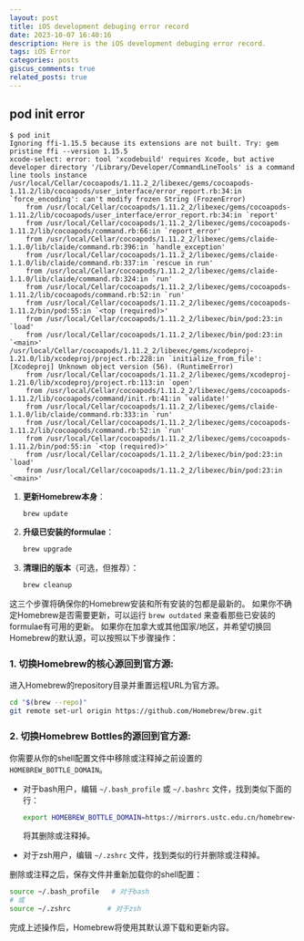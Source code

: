 ```yaml
---
layout: post
title: iOS development debuging error record
date: 2023-10-07 16:40:16
description: Here is the iOS development debuging error record.
tags: iOS Error
categories: posts
giscus_comments: true
related_posts: true
---
```



## pod init error

```
$ pod init
Ignoring ffi-1.15.5 because its extensions are not built. Try: gem pristine ffi --version 1.15.5
xcode-select: error: tool 'xcodebuild' requires Xcode, but active developer directory '/Library/Developer/CommandLineTools' is a command line tools instance
/usr/local/Cellar/cocoapods/1.11.2_2/libexec/gems/cocoapods-1.11.2/lib/cocoapods/user_interface/error_report.rb:34:in `force_encoding': can't modify frozen String (FrozenError)
	from /usr/local/Cellar/cocoapods/1.11.2_2/libexec/gems/cocoapods-1.11.2/lib/cocoapods/user_interface/error_report.rb:34:in `report'
	from /usr/local/Cellar/cocoapods/1.11.2_2/libexec/gems/cocoapods-1.11.2/lib/cocoapods/command.rb:66:in `report_error'
	from /usr/local/Cellar/cocoapods/1.11.2_2/libexec/gems/claide-1.1.0/lib/claide/command.rb:396:in `handle_exception'
	from /usr/local/Cellar/cocoapods/1.11.2_2/libexec/gems/claide-1.1.0/lib/claide/command.rb:337:in `rescue in run'
	from /usr/local/Cellar/cocoapods/1.11.2_2/libexec/gems/claide-1.1.0/lib/claide/command.rb:324:in `run'
	from /usr/local/Cellar/cocoapods/1.11.2_2/libexec/gems/cocoapods-1.11.2/lib/cocoapods/command.rb:52:in `run'
	from /usr/local/Cellar/cocoapods/1.11.2_2/libexec/gems/cocoapods-1.11.2/bin/pod:55:in `<top (required)>'
	from /usr/local/Cellar/cocoapods/1.11.2_2/libexec/bin/pod:23:in `load'
	from /usr/local/Cellar/cocoapods/1.11.2_2/libexec/bin/pod:23:in `<main>'
/usr/local/Cellar/cocoapods/1.11.2_2/libexec/gems/xcodeproj-1.21.0/lib/xcodeproj/project.rb:228:in `initialize_from_file': [Xcodeproj] Unknown object version (56). (RuntimeError)
	from /usr/local/Cellar/cocoapods/1.11.2_2/libexec/gems/xcodeproj-1.21.0/lib/xcodeproj/project.rb:113:in `open'
	from /usr/local/Cellar/cocoapods/1.11.2_2/libexec/gems/cocoapods-1.11.2/lib/cocoapods/command/init.rb:41:in `validate!'
	from /usr/local/Cellar/cocoapods/1.11.2_2/libexec/gems/claide-1.1.0/lib/claide/command.rb:333:in `run'
	from /usr/local/Cellar/cocoapods/1.11.2_2/libexec/gems/cocoapods-1.11.2/lib/cocoapods/command.rb:52:in `run'
	from /usr/local/Cellar/cocoapods/1.11.2_2/libexec/gems/cocoapods-1.11.2/bin/pod:55:in `<top (required)>'
	from /usr/local/Cellar/cocoapods/1.11.2_2/libexec/bin/pod:23:in `load'
	from /usr/local/Cellar/cocoapods/1.11.2_2/libexec/bin/pod:23:in `<main>'
```



1. **更新Homebrew本身**：
    ```bash
    brew update
    ```

2. **升级已安装的formulae**：
    ```bash
    brew upgrade
    ```

3. **清理旧的版本**（可选，但推荐）：
    ```bash
    brew cleanup
    ```

这三个步骤将确保你的Homebrew安装和所有安装的包都是最新的。
如果你不确定Homebrew是否需要更新，可以运行 `brew outdated` 来查看那些已安装的formulae有可用的更新。
如果你在加拿大或其他国家/地区，并希望切换回Homebrew的默认源，可以按照以下步骤操作：

### 1. 切换Homebrew的核心源回到官方源:

进入Homebrew的repository目录并重置远程URL为官方源。

```bash
cd "$(brew --repo)"
git remote set-url origin https://github.com/Homebrew/brew.git
```

### 2. 切换Homebrew Bottles的源回到官方源:

你需要从你的shell配置文件中移除或注释掉之前设置的 `HOMEBREW_BOTTLE_DOMAIN`。

- 对于bash用户，编辑 `~/.bash_profile` 或 `~/.bashrc` 文件，找到类似下面的行：

    ```bash
    export HOMEBREW_BOTTLE_DOMAIN=https://mirrors.ustc.edu.cn/homebrew-bottles
    ```

    将其删除或注释掉。

- 对于zsh用户，编辑 `~/.zshrc` 文件，找到类似的行并删除或注释掉。

删除或注释之后，保存文件并重新加载你的shell配置：

```bash
source ~/.bash_profile   # 对于bash
# 或
source ~/.zshrc         # 对于zsh
```

完成上述操作后，Homebrew将使用其默认源下载和更新内容。